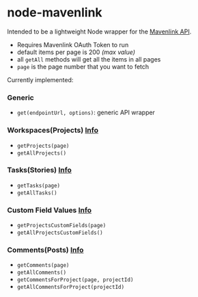 # node-mavenlink

Intended to be a lightweight Node wrapper for the [Mavenlink API](http://developer.mavenlink.com/).

* Requires Mavenlink OAuth Token to run
* default items per page is 200 *(max value)*
* all `getAll` methods will get all the items in all pages
* `page` is the page number that you want to fetch

Currently implemented:

### Generic
* `get(endpointUrl, options)`: generic API wrapper

### Workspaces(Projects) [Info](http://developer.mavenlink.com/workspaces)
* `getProjects(page)`
* `getAllProjects()`

### Tasks(Stories) [Info](http://developer.mavenlink.com/stories)
* `getTasks(page)`
* `getAllTasks()`

### Custom Field Values [Info](http://developer.mavenlink.com/custom_field_values)
* `getProjectsCustomFields(page)`
* `getAllProjectsCustomFields()`

### Comments(Posts) [Info](http://developer.mavenlink.com/posts)

* `getComments(page)`
* `getAllComments()`
* `getCommentsForProject(page, projectId)`
* `getAllCommentsForProject(projectId)`
